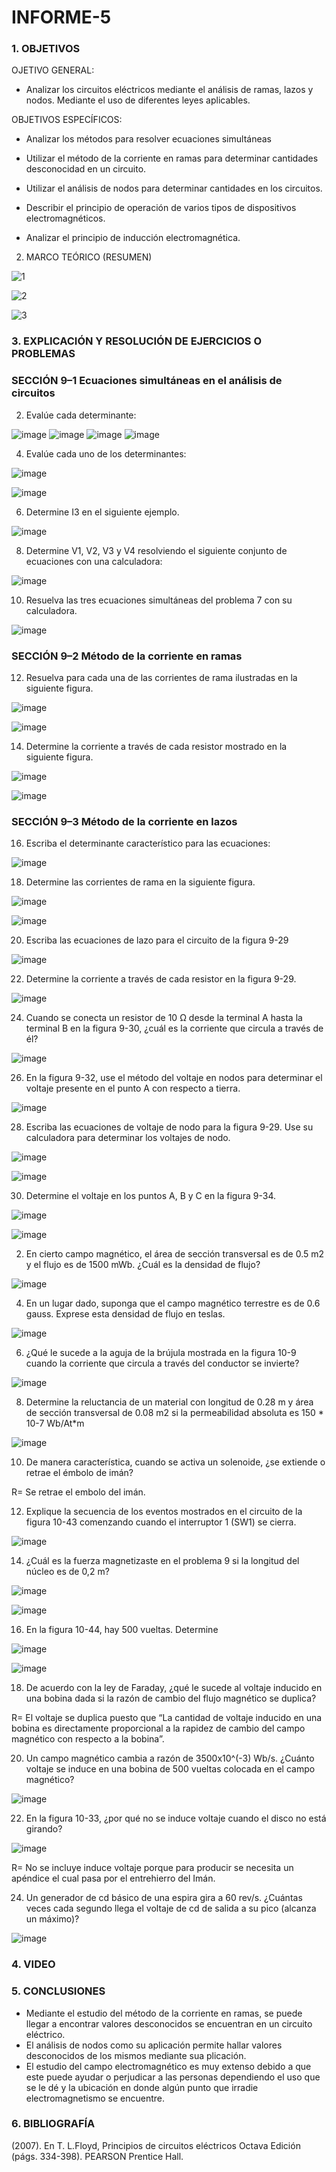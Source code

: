 # INFORME-5

### 1. OBJETIVOS

OJETIVO GENERAL:

* Analizar los circuitos eléctricos mediante el análisis de ramas, lazos y nodos. Mediante el uso de diferentes leyes aplicables.

OBJETIVOS ESPECÍFICOS:

* Analizar los métodos para resolver ecuaciones simultáneas

* Utilizar el método de la corriente en ramas para determinar cantidades desconocidad en un circuito.

* Utilizar el análisis de nodos para determinar cantidades en los circuitos.

* Describir el principio de operación de varios tipos de dispositivos electromagnéticos.

* Analizar el principio de inducción electromagnética.

2. MARCO TEÓRICO (RESUMEN)

![1](https://user-images.githubusercontent.com/104863870/177668805-0970716c-ca76-44e4-8f56-56999ee498e7.jpg)

![2](https://user-images.githubusercontent.com/104863870/177668815-4790a7de-ecc1-4d1d-be46-5ac6aa9798d5.jpg)

![3](https://user-images.githubusercontent.com/104863870/177668823-ded539ba-a190-4933-8416-8ae3c3d2d825.jpg)

### 3. EXPLICACIÓN Y RESOLUCIÓN DE EJERCICIOS O PROBLEMAS

### SECCIÓN 9–1 Ecuaciones simultáneas en el análisis de circuitos

2. Evalúe cada determinante:

![image](https://user-images.githubusercontent.com/104863870/177671108-118e4eba-56a3-4add-844c-c2dec92eef0d.png)
![image](https://user-images.githubusercontent.com/104863870/177671121-73926e7a-0801-4cf6-ae39-500f21b58c59.png)
![image](https://user-images.githubusercontent.com/104863870/177671133-5ebbf319-6c0b-4d5f-a105-e1784ed5276d.png)
![image](https://user-images.githubusercontent.com/104863870/177671143-62704bfd-3fd3-4265-9757-fdc5d2b348c7.png)

4. Evalúe cada uno de los determinantes:

![image](https://user-images.githubusercontent.com/104863870/177671205-030d8f42-eb8d-470b-a5a0-eea28b2e22e2.png)

![image](https://user-images.githubusercontent.com/104863870/177671220-f25bd26f-e3cd-4aef-9b31-a6e50102a3b6.png)

6. Determine I3 en el siguiente ejemplo.

![image](https://user-images.githubusercontent.com/104863870/177671278-251ee977-1784-45f8-a50b-d262b33c3fe1.png)

8. Determine V1, V2, V3 y V4 resolviendo el siguiente conjunto de ecuaciones con una calculadora:

![image](https://user-images.githubusercontent.com/104863870/177671327-c44f87aa-1039-4cef-8059-e8921e5238b1.png)

10. Resuelva las tres ecuaciones simultáneas del problema 7 con su calculadora.

![image](https://user-images.githubusercontent.com/104863870/177671388-ccb33d89-74de-455e-ba44-f968d7b4a266.png)

### SECCIÓN 9–2 Método de la corriente en ramas

12. Resuelva para cada una de las corrientes de rama ilustradas en la siguiente figura.

![image](https://user-images.githubusercontent.com/104863870/177671494-db872ce7-e394-4b46-83f3-ec9929037133.png)

![image](https://user-images.githubusercontent.com/104863870/177671512-8bd7c826-fcc5-4e79-bbab-2f0f648d52fc.png)

14. Determine la corriente a través de cada resistor mostrado en la siguiente figura.

![image](https://user-images.githubusercontent.com/104863870/177671699-d742f771-33fd-43aa-b142-469d30f04ceb.png)

![image](https://user-images.githubusercontent.com/104863870/177671720-c8c3a457-540e-4ba7-9da8-41e9837e234e.png)

### SECCIÓN 9–3 Método de la corriente en lazos

16. Escriba el determinante característico para las ecuaciones:

![image](https://user-images.githubusercontent.com/104863870/177671794-b87e7be9-0c03-41e8-a248-481957308542.png)

18. Determine las corrientes de rama en la siguiente figura.

![image](https://user-images.githubusercontent.com/104863870/177674109-7ed1c96b-2341-44a1-81e2-1fb252e5adee.png)

![image](https://user-images.githubusercontent.com/104863870/177674116-e958a5e2-db36-467a-843d-417850b88bb9.png)

20. Escriba las ecuaciones de lazo para el circuito de la figura 9-29

![image](https://user-images.githubusercontent.com/104863870/177674197-a757a3f4-4ad1-4168-a119-8374e1a2abf7.png)

22. Determine la corriente a través de cada resistor en la figura 9-29.

![image](https://user-images.githubusercontent.com/104863870/177674224-c48510b2-4f19-4c1b-a1db-9cf897588113.png)

24. Cuando se conecta un resistor de 10 Ω desde la terminal A hasta la terminal B en la figura 9-30, ¿cuál es la corriente que circula a través de él?

![image](https://user-images.githubusercontent.com/104863870/177674279-ea6a8fe4-4880-4f72-81aa-8b56a39139bb.png)

26. En la figura 9-32, use el método del voltaje en nodos para determinar el voltaje presente en el punto A con respecto a tierra.

![image](https://user-images.githubusercontent.com/104863870/177674323-3c091dee-f30b-4998-b090-866925cd68d7.png)

28. Escriba las ecuaciones de voltaje de nodo para la figura 9-29. Use su calculadora para determinar los voltajes de nodo.

![image](https://user-images.githubusercontent.com/104863870/177674366-0555b18a-4696-4332-acc2-c39bfc8a23bf.png)

![image](https://user-images.githubusercontent.com/104863870/177674395-532d25e6-e385-4e43-9187-c13fc5a90e00.png)

30. Determine el voltaje en los puntos A, B y C en la figura 9-34.

![image](https://user-images.githubusercontent.com/104863870/177674433-211e6364-b98d-445e-b2a5-27639981f040.png)

![image](https://user-images.githubusercontent.com/104863870/177674464-67c4b5b6-bcfe-47e0-86c1-07238c40990f.png)

2. En cierto campo magnético, el área de sección transversal es de 0.5 m2 y el flujo es de 1500 mWb. ¿Cuál es la densidad de flujo?

![image](https://user-images.githubusercontent.com/104863870/177674724-93e68f8e-996a-48fc-930b-ed1a1369e615.png)

4. En un lugar dado, suponga que el campo magnético terrestre es de 0.6 gauss. Exprese esta densidad de flujo en teslas.

![image](https://user-images.githubusercontent.com/104863870/177674757-2247424e-de75-4acd-aa9f-a60e3f7cdb1e.png)

6. ¿Qué le sucede a la aguja de la brújula mostrada en la figura 10-9 cuando la corriente que circula a través del conductor se invierte?

![image](https://user-images.githubusercontent.com/104863870/177674791-65ad9805-e06d-4a68-84bb-42adcfae3896.png)

8. Determine la reluctancia de un material con longitud de 0.28 m y área de sección transversal de 0.08 m2 si la permeabilidad absoluta es 150 * 10-7 Wb/At*m

![image](https://user-images.githubusercontent.com/104863870/177674839-44db4ee7-6545-4f4b-954e-d7a05853cc37.png)

10. De manera característica, cuando se activa un solenoide, ¿se extiende o retrae el émbolo de imán?


 R= Se retrae el embolo del imán.
 
 12. Explique la secuencia de los eventos mostrados en el circuito de la figura 10-43 comenzando cuando el interruptor 1 (SW1) se cierra. 

![image](https://user-images.githubusercontent.com/104863870/177674888-764f0165-59bd-4b50-9a5e-08b03a242a65.png)

14. ¿Cuál es la fuerza magnetizaste en el problema 9 si la longitud del núcleo es de 0,2 m?

![image](https://user-images.githubusercontent.com/104863870/177674910-2dd50fd9-02da-4939-9648-1cd7dd7febae.png)

![image](https://user-images.githubusercontent.com/104863870/177674929-330ae4ff-12c8-42be-8fb1-31edfe8ee80e.png)

16. En la figura 10-44, hay 500 vueltas. Determine 

![image](https://user-images.githubusercontent.com/104863870/177674959-f01423a9-dd98-4e5d-88c5-640948fe872a.png)

![image](https://user-images.githubusercontent.com/104863870/177674975-4f3ee2a4-7638-4eb2-a4a7-9716b669236a.png)

18. De acuerdo con la ley de Faraday, ¿qué le sucede al voltaje inducido en una bobina dada si la razón de cambio del flujo magnético se duplica?

R= El voltaje se duplica puesto que “La cantidad de voltaje inducido en una bobina es directamente proporcional a la rapidez de cambio del campo magnético con respecto a la bobina”.

20. Un campo magnético cambia a razón de 3500x10^(-3)  Wb/s. ¿Cuánto voltaje se induce en una bobina de 500 vueltas colocada en el campo magnético?

![image](https://user-images.githubusercontent.com/104863870/177675063-41660769-8944-48a8-bfe3-97afbabccc5a.png)

22. En la figura 10-33, ¿por qué no se induce voltaje cuando el disco no está girando?

![image](https://user-images.githubusercontent.com/104863870/177675119-c5e582d2-d059-4346-84cf-f2105d90108a.png)

R= No se incluye induce voltaje porque para producir se necesita un apéndice el cual pasa por el entrehierro del Imán.

24. Un generador de cd básico de una espira gira a 60 rev/s. ¿Cuántas veces cada segundo llega el voltaje de cd de salida a su pico (alcanza un máximo)?

![image](https://user-images.githubusercontent.com/104863870/177675157-fe717dca-0d63-45e0-81d8-f22524fa1a6a.png)

### 4. VIDEO

### 5. CONCLUSIONES

* Mediante el estudio del método de la corriente en ramas, se puede llegar a encontrar valores desconocidos se encuentran en un circuito eléctrico.
* El análisis de nodos como su aplicación permite hallar valores desconocidos de los mismos mediante sua plicación.
* El estudio del campo electromagnético es muy extenso debido a que este puede ayudar o perjudicar a las personas dependiendo el uso que se le dé y la ubicación en donde algún punto que irradie electromagnetismo se encuentre.
### 6. BIBLIOGRAFÍA

(2007). En T. L.Floyd, Principios de circuitos eléctricos Octava Edición (págs. 334-398). PEARSON Prentice Hall.
